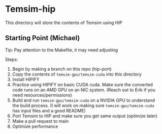 
# Temsim-hip

This directory will store the contents of Temsim using HIP

## Starting Point (Michael)

Tip: Pay attention to the Makefile, it may need adjusting

Steps:
1. Begin by making a branch on this repo (hip-port)
2. Copy the contents of `temsim-gpu/temsim-cuda` into this directory
3. Install HIPIFY
4. Practice using HIPIFY on basic CUDA cuda. Make sure the converted code runs on an AMD GPU on
   an NIC system. (Reach out to Erik if you need resources/permissions)
5. Build and run `temsim-gpu/temsim-cuda` on a NVIDIA GPU to understand the build process. (I will work on making sure `temsim-gpu/temsim-cuda` has input files and a good README)
6. Port Temsim to HIP and make sure you get same output (optimize later)
7. Make a pull request to main
8. Optimize performance
